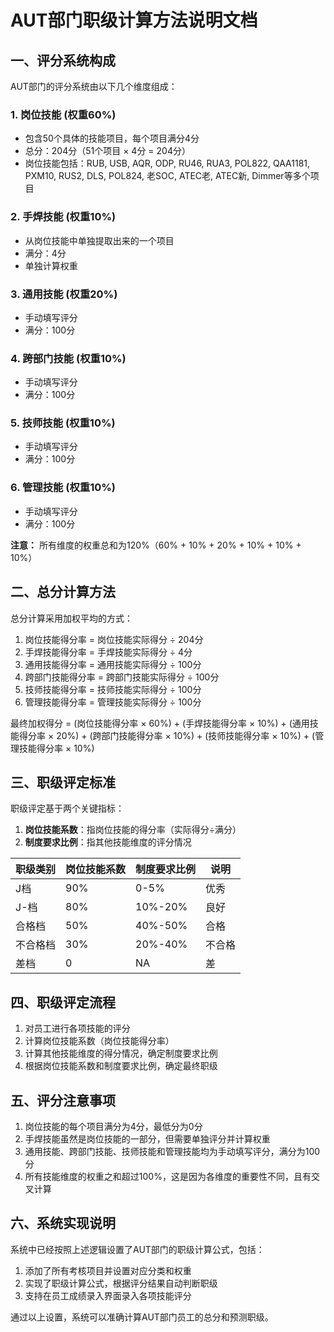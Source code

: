 # AUT部门职级计算方法说明文档

## 一、评分系统构成

AUT部门的评分系统由以下几个维度组成：

### 1. 岗位技能 (权重60%)
- 包含50个具体的技能项目，每个项目满分4分
- 总分：204分（51个项目 × 4分 = 204分）
- 岗位技能包括：RUB, USB, AQR, ODP, RU46, RUA3, POL822, QAA1181, PXM10, RUS2, DLS, POL824, 老SOC, ATEC老, ATEC新, Dimmer等多个项目

### 2. 手焊技能 (权重10%)
- 从岗位技能中单独提取出来的一个项目
- 满分：4分
- 单独计算权重

### 3. 通用技能 (权重20%)
- 手动填写评分
- 满分：100分

### 4. 跨部门技能 (权重10%)
- 手动填写评分
- 满分：100分

### 5. 技师技能 (权重10%)
- 手动填写评分
- 满分：100分

### 6. 管理技能 (权重10%)
- 手动填写评分
- 满分：100分

**注意：** 所有维度的权重总和为120%（60% + 10% + 20% + 10% + 10% + 10%）

## 二、总分计算方法

总分计算采用加权平均的方式：

1. 岗位技能得分率 = 岗位技能实际得分 ÷ 204分
2. 手焊技能得分率 = 手焊技能实际得分 ÷ 4分
3. 通用技能得分率 = 通用技能实际得分 ÷ 100分
4. 跨部门技能得分率 = 跨部门技能实际得分 ÷ 100分
5. 技师技能得分率 = 技师技能实际得分 ÷ 100分
6. 管理技能得分率 = 管理技能实际得分 ÷ 100分

最终加权得分 = (岗位技能得分率 × 60%) + (手焊技能得分率 × 10%) + (通用技能得分率 × 20%) + (跨部门技能得分率 × 10%) + (技师技能得分率 × 10%) + (管理技能得分率 × 10%)

## 三、职级评定标准

职级评定基于两个关键指标：
1. **岗位技能系数**：指岗位技能的得分率（实际得分÷满分）
2. **制度要求比例**：指其他技能维度的评分情况

| 职级类别 | 岗位技能系数 | 制度要求比例 | 说明 |
|---------|------------|------------|------|
| J档     | 90%        | 0-5%       | 优秀 |
| J-档    | 80%        | 10%-20%    | 良好 |
| 合格档   | 50%        | 40%-50%    | 合格 |
| 不合格档 | 30%        | 20%-40%    | 不合格 |
| 差档     | 0          | NA         | 差  |

## 四、职级评定流程

1. 对员工进行各项技能的评分
2. 计算岗位技能系数（岗位技能得分率）
3. 计算其他技能维度的得分情况，确定制度要求比例
4. 根据岗位技能系数和制度要求比例，确定最终职级

## 五、评分注意事项

1. 岗位技能的每个项目满分为4分，最低分为0分
2. 手焊技能虽然是岗位技能的一部分，但需要单独评分并计算权重
3. 通用技能、跨部门技能、技师技能和管理技能均为手动填写评分，满分为100分
4. 所有技能维度的权重之和超过100%，这是因为各维度的重要性不同，且有交叉计算

## 六、系统实现说明

系统中已经按照上述逻辑设置了AUT部门的职级计算公式，包括：
1. 添加了所有考核项目并设置对应分类和权重
2. 实现了职级计算公式，根据评分结果自动判断职级
3. 支持在员工成绩录入界面录入各项技能评分

通过以上设置，系统可以准确计算AUT部门员工的总分和预测职级。 